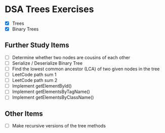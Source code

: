 DSA Trees Exercises
===================

- [x] Trees
- [x] Binary Trees

## Further Study Items

- [ ] Determine whether two nodes are cousins of each other
- [ ] Serialize / Deserialize Binary Tree
- [ ] Find the lowest common ancestor (LCA) of two given nodes in the tree
- [ ] LeetCode path sum 1
- [ ] LeetCode path sum 2
- [ ] Implement getElementById()
- [ ] Implement getElementsByTagName()
- [ ] Implement getElementsByClassName()

## Other Items

- [ ] Make recursive versions of the tree methods
